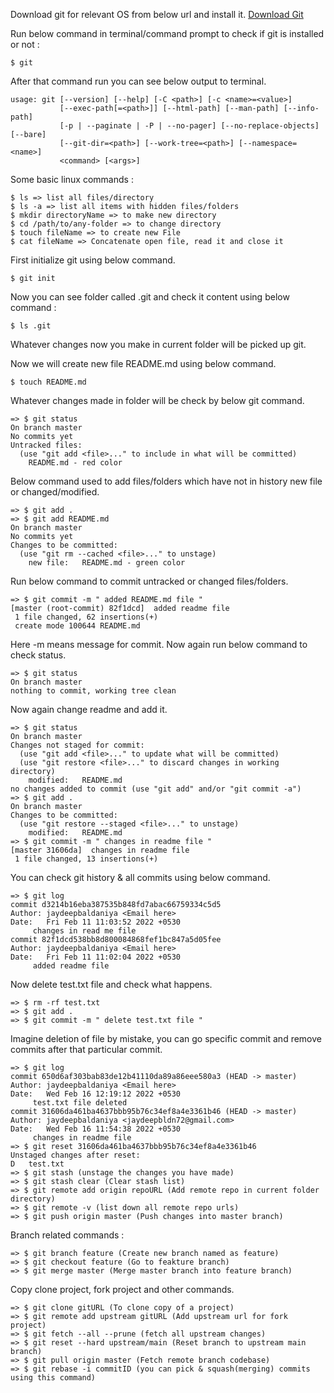 
Download git for relevant OS from below url and install it.
[Download Git](https://git-scm.com/downloads)

Run below command in terminal/command prompt to check if git is installed or not :
```
$ git
```
After that command run you can see below output to terminal.
```
usage: git [--version] [--help] [-C <path>] [-c <name>=<value>]
           [--exec-path[=<path>]] [--html-path] [--man-path] [--info-path]
           [-p | --paginate | -P | --no-pager] [--no-replace-objects] [--bare]
           [--git-dir=<path>] [--work-tree=<path>] [--namespace=<name>]
           <command> [<args>]
```

Some basic linux commands :
```
$ ls => list all files/directory
$ ls -a => list all items with hidden files/folders 
$ mkdir directoryName => to make new directory
$ cd /path/to/any-folder => to change directory
$ touch fileName => to create new File
$ cat fileName => Concatenate open file, read it and close it
```

First initialize git using below command.
```
$ git init
```
Now you can see folder called .git and check it content using below command :
```
$ ls .git
```
Whatever changes now you make in current folder will be picked up git.

Now we will create new file README.md using below command.
```
$ touch README.md
```
Whatever changes made in folder will be check by below git command.
```
=> $ git status
On branch master
No commits yet
Untracked files:
  (use "git add <file>..." to include in what will be committed)
	README.md - red color
```

Below command used to add files/folders which have not in history new file or changed/modified.
```
=> $ git add . 
=> $ git add README.md
On branch master
No commits yet
Changes to be committed:
  (use "git rm --cached <file>..." to unstage)
	new file:   README.md - green color
```

Run below command to commit untracked or changed files/folders.
```
=> $ git commit -m " added README.md file "
[master (root-commit) 82f1dcd]  added readme file
 1 file changed, 62 insertions(+)
 create mode 100644 README.md
```
Here -m means message for commit.
Now again run below command to check status.
```
=> $ git status
On branch master
nothing to commit, working tree clean
```

Now again change readme and add it.
```
=> $ git status
On branch master
Changes not staged for commit:
  (use "git add <file>..." to update what will be committed)
  (use "git restore <file>..." to discard changes in working directory)
	modified:   README.md
no changes added to commit (use "git add" and/or "git commit -a")
=> $ git add .
On branch master
Changes to be committed:
  (use "git restore --staged <file>..." to unstage)
	modified:   README.md
=> $ git commit -m " changes in readme file "
[master 31606da]  changes in readme file
 1 file changed, 13 insertions(+)
```
You can check git history & all commits using below command.
```
=> $ git log
commit d3214b16eba387535b848fd7abac66759334c5d5
Author: jaydeepbaldaniya <Email here>
Date:   Fri Feb 11 11:03:52 2022 +0530
     changes in read me file
commit 82f1dcd538bb8d800084868fef1bc847a5d05fee
Author: jaydeepbaldaniya <Email here>
Date:   Fri Feb 11 11:02:04 2022 +0530
     added readme file
```
Now delete test.txt file and check what happens.
```
=> $ rm -rf test.txt
=> $ git add .
=> $ git commit -m " delete test.txt file "
```
Imagine deletion of file by mistake, you can go specific commit and remove commits after that particular commit.
```
=> $ git log
commit 650d6af303bab83de12b41110da89a86eee580a3 (HEAD -> master)
Author: jaydeepbaldaniya <Email here>
Date:   Wed Feb 16 12:19:12 2022 +0530
     test.txt file deleted
commit 31606da461ba4637bbb95b76c34ef8a4e3361b46 (HEAD -> master)
Author: jaydeepbaldaniya <jaydeepbldn72@gmail.com>
Date:   Wed Feb 16 11:54:38 2022 +0530
     changes in readme file
=> $ git reset 31606da461ba4637bbb95b76c34ef8a4e3361b46
Unstaged changes after reset:
D	test.txt
=> $ git stash (unstage the changes you have made)
=> $ git stash clear (Clear stash list)
=> $ git remote add origin repoURL (Add remote repo in current folder directory)
=> $ git remote -v (list down all remote repo urls)
=> $ git push origin master (Push changes into master branch)
```
Branch related commands :
```
=> $ git branch feature (Create new branch named as feature)
=> $ git checkout feature (Go to feakture branch)
=> $ git merge master (Merge master branch into feature branch)
```
Copy clone project, fork project and other commands.
```
=> $ git clone gitURL (To clone copy of a project)
=> $ git remote add upstream gitURL (Add upstream url for fork project)
=> $ git fetch --all --prune (fetch all upstream changes)
=> $ git reset --hard upstream/main (Reset branch to upstream main branch)
=> $ git pull origin master (Fetch remote branch codebase)
=> $ git rebase -i commitID (you can pick & squash(merging) commits using this command)
```

